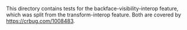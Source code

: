 This directory contains tests for the backface-visibility-interop
feature, which was split from the transform-interop feature.  Both are
covered by https://crbug.com/1008483.
